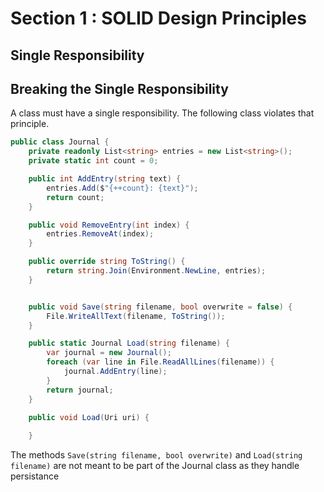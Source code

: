 # Section 1 : SOLID Design Principles
## Single Responsibility

## Breaking the Single Responsibility

A class must have a single responsibility. The following class violates that principle.

```cs
public class Journal {
    private readonly List<string> entries = new List<string>();
    private static int count = 0;

    public int AddEntry(string text) {
        entries.Add($"{++count}: {text}");
        return count;
    }

    public void RemoveEntry(int index) {
        entries.RemoveAt(index);
    }

    public override string ToString() {
        return string.Join(Environment.NewLine, entries);
    }


    public void Save(string filename, bool overwrite = false) {
        File.WriteAllText(filename, ToString());
    }

    public static Journal Load(string filename) {
        var journal = new Journal();
        foreach (var line in File.ReadAllLines(filename)) {
            journal.AddEntry(line);
        }
        return journal;
    }

    public void Load(Uri uri) {
        
    }
```

The methods `Save(string filename, bool overwrite)` and `Load(string filename)` are not meant to be part of the Journal class as they handle persistance